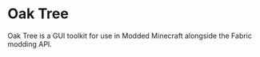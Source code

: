 # Oak Tree

Oak Tree is a GUI toolkit for use in Modded Minecraft alongside the Fabric modding API.
